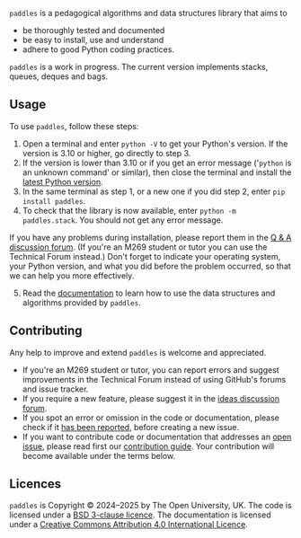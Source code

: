 `paddles` is a pedagogical algorithms and data structures library that aims to
- be thoroughly tested and documented
- be easy to install, use and understand
- adhere to good Python coding practices.

`paddles` is a work in progress.
The current version implements stacks, queues, deques and bags.

## Usage
To use `paddles`, follow these steps:

1. Open a terminal and enter `python -V` to get your Python's version.
   If the version is 3.10 or higher, go directly to step 3.
2. If the version is lower than 3.10 or if you get an error message
   ('`python` is an unknown command' or similar), then close the terminal and
   install the [latest Python version](https://www.python.org/downloads/).
3. In the same terminal as step 1, or a new one if you did step 2,
   enter `pip install paddles`.
4. To check that the library is now available, enter `python -m paddles.stack`.
   You should not get any error message.

If you have any problems during installation, please report them in the
[Q & A discussion forum](https://github.com/dsa-ou/paddles/discussions/categories/q-a).
(If you're an M269 student or tutor you can use the Technical Forum instead.)
Don't forget to indicate your operating system, your Python version,
and what you did before the problem occurred, so that we can help you more effectively.

5. Read the [documentation](https://dsa-ou.github.io/paddles) to learn how to
   use the data structures and algorithms provided by `paddles`.

## Contributing

Any help to improve and extend `paddles` is welcome and appreciated.

- If you're an M269 student or tutor, you can report errors and suggest improvements
  in the Technical Forum instead of using GitHub's forums and issue tracker.
- If you require a new feature, please suggest it in the
  [ideas discussion forum](https://github.com/dsa-ou/paddles/discussions/categories/ideas).
- If you spot an error or omission in the code or documentation, please check if it
  [has been reported](https://github.com/dsa-ou/paddles/issues), before creating a new issue.
- If you want to contribute code or documentation that addresses
  an [open issue](https://github.com/dsa-ou/paddles/issues), please read first our
  [contribution guide](https://github.com/dsa-ou/paddles/blob/main/CONTRIBUTING.md).
  Your contribution will become available under the terms below.

## Licences

`paddles` is Copyright © 2024–2025 by The Open University, UK.
The code is licensed under a [BSD 3-clause licence](https://github.com/dsa-ou/paddles/blob/main/LICENSE).
The documentation is licensed under a
[Creative Commons Attribution 4.0 International Licence](http://creativecommons.org/licenses/by/4.0).